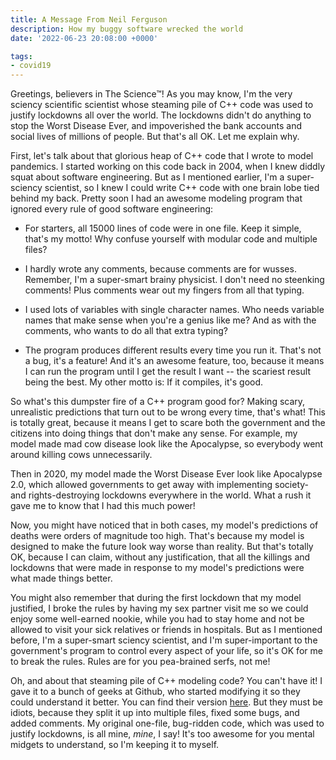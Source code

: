 ```yaml
---
title: A Message From Neil Ferguson
description: How my buggy software wrecked the world
date: '2022-06-23 20:08:00 +0000'

tags:
- covid19
---
```


Greetings, believers in The Science™!  As you may know, I'm the very
sciency scientific scientist whose steaming pile of C++ code was used
to justify lockdowns all over the world.  The lockdowns didn't do
anything to stop the Worst Disease Ever, and impoverished the bank
accounts and social lives of millions of people.  But that's all OK.
Let me explain why.

<!--more-->

First, let's talk about that glorious heap of C++ code that I wrote
to model pandemics.  I started working on this code back in 2004,
when I knew diddly squat about software engineering.  But as I mentioned earlier,
I'm a super-sciency scientist, so I knew I could write C++ code
with one brain lobe tied behind my back.  Pretty soon I had an awesome
modeling program that ignored every rule of good software engineering:

* For starters, all 15000 lines of code were in one file.  Keep it simple, that's my motto!
Why confuse yourself with modular code and multiple files?

* I hardly wrote any comments, because comments are for wusses.  Remember, I'm
a super-smart brainy physicist.  I don't need no steenking comments!  Plus
comments wear out my fingers from all that typing.

* I used lots of variables with single character names.  Who needs variable names
that make sense when you're a genius like me?  And as with the comments,
who wants to do all that extra typing?

* The program produces different results every time you run it.  That's not
a bug, it's a feature!  And it's an awesome feature, too, because it means
I can run the program until I get the result I want -- the scariest result
being the best.  My other motto is: If it compiles, it's good.

So what's this dumpster fire of a C++ program good for? Making scary, unrealistic
predictions that turn out to be wrong every time, that's what!  This is
totally great, because it means I get to scare both the government and the
citizens into doing things that don't make any sense.  For example, my
model made mad cow disease look like the Apocalypse, so everybody went around
killing cows unnecessarily.

Then in 2020, my model made the Worst Disease Ever look like Apocalypse 2.0,
which allowed governments to get away with implementing society- and rights-destroying
lockdowns everywhere in the world.  What a rush it gave me to know that I
had this much power!

Now, you might have noticed that in both cases, my model's predictions of
deaths were orders of magnitude too high.  That's because my model is designed
to make the future look way worse than reality.  But that's totally OK,
because I can claim, without any justification, that all the killings and lockdowns that were
made in response to my model's predictions were what made things
better.

You might also remember that during the first lockdown that my model
justified, I broke the rules by having my sex partner visit me so we
could enjoy some well-earned nookie, while you had to stay home and
not be allowed to visit your sick relatives or friends in hospitals.  But as I mentioned
before, I'm a super-smart sciency scientist, and I'm super-important to
the government's program to control every aspect of your life, so it's
OK for me to break the rules.  Rules are for you pea-brained serfs, not me!

Oh, and about that steaming pile of C++ modeling code?  You can't have it!
I gave it to a bunch of geeks at Github, who started modifying it so
they could understand it better.  You can find their
version [here](https://github.com/mrc-ide/covid-sim.git).  But they must
be idiots, because they split it up into multiple files, fixed some bugs,
and added comments.  My original one-file, bug-ridden code, which
was used to justify lockdowns, is all mine, *mine*, I say!  It's too
awesome for you mental midgets to understand, so I'm keeping it to myself.
